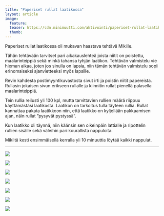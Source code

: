 ```yaml
---
title: "Paperiset rullat laatikossa"
layout: article
image:
  feature:
  teaser: https://cdn.minimuutti.com/aktivointi/paperiset-rullat-laatikossa/DS04457-245px.jpg
  thumb:
---
```


Paperiset rullat laatikossa oli mukavan haastava tehtävä Mikille.

Tähän tehtävään tarvitset pari aikakauslehteä joista niitit on poistettu, maalarinteippiä sekä minkä tahansa tyhjän laatikon. Tehtävän valmistelu vie hieman aikaa, joten jos sinulla on lapsia, niin tämän tehtävän valmistelu sopii erinomaiseksi ajanvietteeksi myös lapsille.

Revin kahdesta postimyyntikuvastosta sivut irti ja poistin niitit papereista. Rullasin jokaisen sivun erikseen rullalle ja kiinnitin rullat pienellä palasella maalarinteippiä.

Tein rullia reilusti yli 100 kpl, mutta tarvittavien rullien määrä riippuu käyttämästäsi laatikosta. Laatikon on tarkoitus tulla täyteen rullia. Rullat kannattaa pakata laatikkoon niin, että laatikko on kyljellään pakkaamisen ajan, näin rullat ”pysyvät pystyssä”.

Kun laatikko oli täynnä, niin käänsin sen oikeinpäin lattialle ja ripottelin rullien sisälle sekä väleihin pari kourallista nappuloita.

Mikiltä kesti ensimmäisellä kerralla yli 10 minuuttia löytää kaikki nappulat.

---

![](https://cdn.minimuutti.com/aktivointi/paperiset-rullat-laatikossa/DS04462-800px.jpg)

![](https://cdn.minimuutti.com/aktivointi/paperiset-rullat-laatikossa/DS04490-800px.jpg)

![](https://cdn.minimuutti.com/aktivointi/paperiset-rullat-laatikossa/DS04512-800px.jpg)

![](https://cdn.minimuutti.com/aktivointi/paperiset-rullat-laatikossa/DS04614-800px.jpg)

![](https://cdn.minimuutti.com/aktivointi/paperiset-rullat-laatikossa/DS04631-800px.jpg)

![](https://cdn.minimuutti.com/aktivointi/paperiset-rullat-laatikossa/DS04453-800px.jpg)

![](https://cdn.minimuutti.com/aktivointi/paperiset-rullat-laatikossa/DS04457-800px.jpg)
